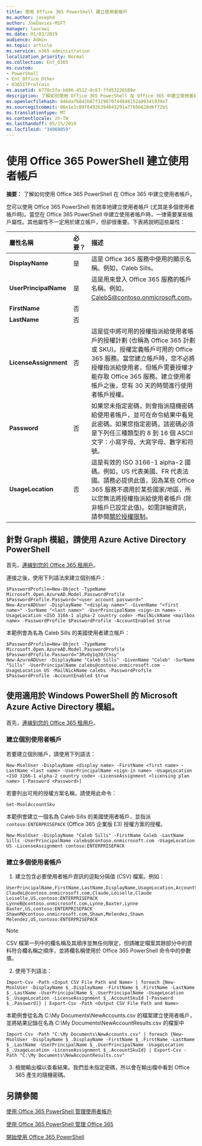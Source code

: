 ```yaml
---
title: 使用 Office 365 PowerShell 建立使用者帳戶
ms.author: josephd
author: JoeDavies-MSFT
manager: laurawi
ms.date: 01/03/2019
audience: Admin
ms.topic: article
ms.service: o365-administration
localization_priority: Normal
ms.collection: Ent_O365
ms.custom:
- PowerShell
- Ent_Office_Other
- O365ITProTrain
ms.assetid: 6770c5fa-b886-4512-8c67-ffd53226589e
description: 了解如何使用 Office 365 PowerShell 在 Office 365 中建立使用者帳戶。
ms.openlocfilehash: 846dafb842b87f119670f44848152a99341939e7
ms.sourcegitcommit: 08e1e1c09f64926394043291a77856620d6f72b5
ms.translationtype: MT
ms.contentlocale: zh-TW
ms.lasthandoff: 05/15/2019
ms.locfileid: "34069059"
---
```

# <a name="create-user-accounts-with-office-365-powershell"></a>使用 Office 365 PowerShell 建立使用者帳戶

**摘要：** 了解如何使用 Office 365 PowerShell 在 Office 365 中建立使用者帳戶。
  
您可以使用 Office 365 PowerShell 有效率地建立使用者帳戶 (尤其是多個使用者帳戶時)。當您在 Office 365 PowerShell 中建立使用者帳戶時，一律需要某些帳戶屬性。其他屬性不一定用於建立帳戶，但卻很重要。下表將說明這些屬性：
  
|**屬性名稱**|**必要？**|**描述**|
|:-----|:-----|:-----|
|**DisplayName** <br/> |是  <br/> |這是 Office 365 服務中使用的顯示名稱。例如，Caleb Sills。  <br/> |
|**UserPrincipalName** <br/> |是  <br/> |這是用來登入 Office 365 服務的帳戶名稱。例如，CalebS@contoso.onmicrosoft.com。  <br/> |
|**FirstName** <br/> |否  <br/> ||
|**LastName** <br/> |否  <br/> ||
|**LicenseAssignment** <br/> |否  <br/> |這是從中將可用的授權指派給使用者帳戶的授權計劃 (也稱為 Office 365 計劃或 SKU)。授權定義帳戶可用的 Office 365 服務。當您建立帳戶時，您不必將授權指派給使用者，但帳戶需要授權才能存取 Office 365 服務。建立使用者帳戶之後，您有 30 天的時間進行使用者帳戶授權。 |
|**Password** <br/> |否  <br/> | 如果您未指定密碼，則會指派隨機密碼給使用者帳戶，並可在命令結果中看見此密碼。如果您指定密碼，該密碼必須是下列任三種類型的 8 到 16 個 ASCII 文字：小寫字母、大寫字母、數字和符號。 <br/> |
|**UsageLocation** <br/> |否  <br/> |這是有效的 ISO 3166-1 alpha-2 國碼。例如，US 代表美國、FR 代表法國。請務必提供此值，因為某些 Office 365 服務不適用於某些國家/地區，所以您無法將授權指派給使用者帳戶 (除非帳戶已設定此值)。如需詳細資訊，請參閱[關於授權限制](https://go.microsoft.com/fwlink/p/?LinkId=691730)。<br/> |
   

## <a name="use-the-azure-active-directory-powershell-for-graph-module"></a>針對 Graph 模組，請使用 Azure Active Directory PowerShell

首先，[連線到您的 Office 365 租用戶](connect-to-office-365-powershell.md#connect-with-the-azure-active-directory-powershell-for-graph-module)。

連接之後，使用下列語法來建立個別帳戶：
  
```
$PasswordProfile=New-Object -TypeName Microsoft.Open.AzureAD.Model.PasswordProfile
$PasswordProfile.Password="<user account password>"
New-AzureADUser -DisplayName "<display name>" -GivenName "<first name>" -SurName "<last name>" -UserPrincipalName <sign-in name> -UsageLocation <ISO 3166-1 alpha-2 country code> -MailNickName <mailbox name> -PasswordProfile $PasswordProfile -AccountEnabled $true
```

本範例會為名為 Caleb Sills 的美國使用者建立帳戶：
  
```
$PasswordProfile=New-Object -TypeName Microsoft.Open.AzureAD.Model.PasswordProfile
$PasswordProfile.Password="3Rv0y1q39/chsy"
New-AzureADUser -DisplayName "Caleb Sills" -GivenName "Caleb" -SurName "Sills" -UserPrincipalName calebs@contoso.onmicrosoft.com -UsageLocation US -MailNickName calebs -PasswordProfile $PasswordProfile -AccountEnabled $true
```

## <a name="use-the-microsoft-azure-active-directory-module-for-windows-powershell"></a>使用適用於 Windows PowerShell 的 Microsoft Azure Active Directory 模組。

首先，[連線到您的 Office 365 租用戶](connect-to-office-365-powershell.md#connect-with-the-microsoft-azure-active-directory-module-for-windows-powershell)。

### <a name="create-an-individual-user-account"></a>建立個別使用者帳戶

若要建立個別帳戶，請使用下列語法：
  
```
New-MsolUser -DisplayName <display name> -FirstName <first name> -LastName <last name> -UserPrincipalName <sign-in name> -UsageLocation <ISO 3166-1 alpha-2 country code> -LicenseAssignment <licensing plan name> [-Password <Password>]
```

若要列出可用的授權方案名稱，請使用此命令：

````
Get-MsolAccountSku
````

本範例會建立一個名為 Caleb Sills 的美國使用者帳戶，並指派 `contoso:ENTERPRISEPACK` (Office 365 企業版 E3) 授權方案的授權。
  
```
New-MsolUser -DisplayName "Caleb Sills" -FirstName Caleb -LastName Sills -UserPrincipalName calebs@contoso.onmicrosoft.com -UsageLocation US -LicenseAssignment contoso:ENTERPRISEPACK
```

### <a name="create-multiple-user-accounts"></a>建立多個使用者帳戶

1. 建立包含必要使用者帳戶資訊的逗點分隔值 (CSV) 檔案。例如：
    
  ```
  UserPrincipalName,FirstName,LastName,DisplayName,UsageLocation,AccountSkuId
  ClaudeL@contoso.onmicrosoft.com,Claude,Loiselle,Claude Loiselle,US,contoso:ENTERPRISEPACK
  LynneB@contoso.onmicrosoft.com,Lynne,Baxter,Lynne Baxter,US,contoso:ENTERPRISEPACK
  ShawnM@contoso.onmicrosoft.com,Shawn,Melendez,Shawn Melendez,US,contoso:ENTERPRISEPACK
  ```

 > [!NOTE]
>CSV 檔第一列中的欄名稱及其順序並無任何限定，但請確定檔案其餘部分中的資料符合欄名稱之順序，並將欄名稱使用於 Office 365 PowerShell 命令中的參數值。
    
2. 使用下列語法：
    
  ```
  Import-Csv -Path <Input CSV File Path and Name> | foreach {New-MsolUser -DisplayName $_.DisplayName -FirstName $_.FirstName -LastName $_.LastName -UserPrincipalName $_.UserPrincipalName -UsageLocation $_.UsageLocation -LicenseAssignment $_.AccountSkuId [-Password $_.Password]} | Export-Csv -Path <Output CSV File Path and Name>
  ```

本範例會從名為 C:\My Documents\NewAccounts.csv 的檔案建立使用者帳戶，並將結果記錄在名為 C:\My Documents\NewAccountResults.csv 的檔案中
    
  ```
  Import-Csv -Path "C:\My Documents\NewAccounts.csv" | foreach {New-MsolUser -DisplayName $_.DisplayName -FirstName $_.FirstName -LastName $_.LastName -UserPrincipalName $_.UserPrincipalName -UsageLocation $_.UsageLocation -LicenseAssignment $_.AccountSkuId} | Export-Csv -Path "C:\My Documents\NewAccountResults.csv"
  ```

3. 檢閱輸出檔以查看結果。我們並未指定密碼，所以會在輸出檔中看到 Office 365 產生的隨機密碼。
    
## <a name="see-also"></a>另請參閱

[使用 Office 365 PowerShell 管理使用者帳戶](manage-user-accounts-and-licenses-with-office-365-powershell.md)
  
[使用 Office 365 PowerShell 管理 Office 365](manage-office-365-with-office-365-powershell.md)
  
[開始使用 Office 365 PowerShell](getting-started-with-office-365-powershell.md)

